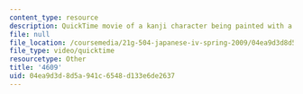 ```yaml
---
content_type: resource
description: QuickTime movie of a kanji character being painted with a brush.
file: null
file_location: /coursemedia/21g-504-japanese-iv-spring-2009/04ea9d3d8d5a941c6548d133e6de2637_4609.mov
file_type: video/quicktime
resourcetype: Other
title: '4609'
uid: 04ea9d3d-8d5a-941c-6548-d133e6de2637
---
```

